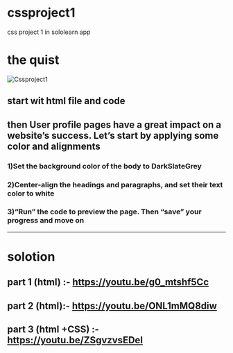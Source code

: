 # cssproject1
css project 1 in sololearn app
# the quist
![Cssproject1](https://github.com/user-attachments/assets/af550fca-01b5-4cb6-bc97-1e1b4fff17cd)

## start wit html file and code
## then User profile pages have a great impact on a website’s success. Let’s start by applying some color and alignments
### 1)Set the background color of the body to DarkSlateGrey
### 2)Center-align the headings and paragraphs, and set their text color to white
### 3)“Run” the code to preview the page. Then “save” your progress and move on
---------------------------------------------------------------------------------
# solotion
## part 1 (html) :- https://youtu.be/g0_mtshf5Cc
## part 2 (html):- https://youtu.be/ONL1mMQ8diw
## part 3 (html +CSS) :- https://youtu.be/ZSgvzvsEDeI
